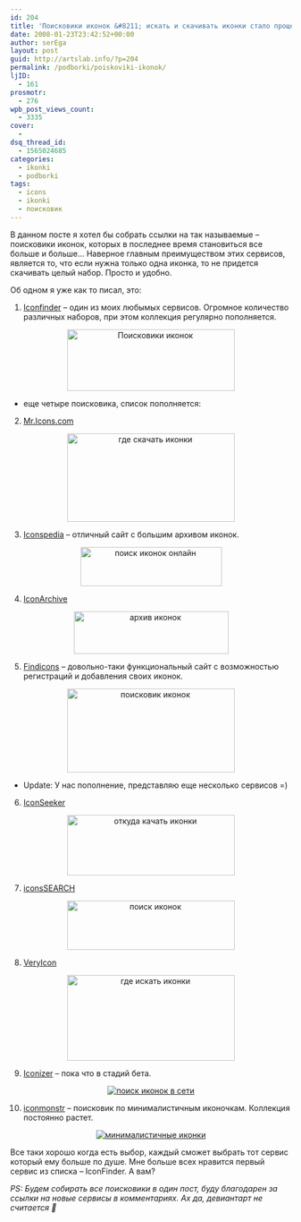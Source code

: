 ```yaml
---
id: 204
title: 'Поисковики иконок &#8211; искать и скачивать иконки стало проще'
date: 2008-01-23T23:42:52+00:00
author: serEga
layout: post
guid: http://artslab.info/?p=204
permalink: /podborki/poiskoviki-ikonok/
ljID:
  - 161
prosmotr:
  - 276
wpb_post_views_count:
  - 3335
cover:
  -
dsq_thread_id:
  - 1565024685
categories:
  - ikonki
  - podborki
tags:
  - icons
  - ikonki
  - поисковик
---
```

В данном посте я хотел бы собрать ссылки на так называемые &#8211; поисковики иконок, которых в последнее время становиться все больше и больше&#8230; Наверное главным преимуществом этих сервисов, является то, что если нужна только одна иконка, то не придется скачивать целый набор. Просто и удобно.

Об одном я уже как то писал, это:

1. <a href="http://www.iconfinder.net/" target="_blank" rel="nofollow">Iconfinder</a> &#8211; один из моих любымых сервисов. Огромное количество различных наборов, при этом коллекция регулярно пополняется.

<center>
  <a href="http://googledrive.com/host/0B9lHVSSSdxdxd0hjdUdmRzY3Tjg/iconfinder.jpg"><img src="http://googledrive.com/host/0B9lHVSSSdxdxd0hjdUdmRzY3Tjg/iconfinder-300x110.jpg" alt="Поисковики иконок" title="iconfinder" width="300" height="110" class="alignnone size-medium wp-image-945" /></a>
</center>

+ еще четыре поисковика, список пополняется:

2. <a href="http://mricons.com/" target="_blank" rel="nofollow">Mr.Icons.com</a>

<center>
  <a href="http://googledrive.com/host/0B9lHVSSSdxdxd0hjdUdmRzY3Tjg/mricons_poisk_icons.jpg"><img src="http://googledrive.com/host/0B9lHVSSSdxdxd0hjdUdmRzY3Tjg/mricons_poisk_icons-300x158.jpg" alt="где скачать иконки" title="mricons_poisk_icons" width="300" height="158" class="alignnone size-medium wp-image-2165" srcset="http://googledrive.com/host/0B9lHVSSSdxdxd0hjdUdmRzY3Tjg/mricons_poisk_icons-300x158.jpg 300w, http://googledrive.com/host/0B9lHVSSSdxdxd0hjdUdmRzY3Tjg/mricons_poisk_icons.jpg 649w" sizes="(max-width: 300px) 100vw, 300px" /></a>
</center>

3. <a href="http://www.iconspedia.com/" rel="nofollow">Iconspedia</a> &#8211; отличный сайт с большим архивом иконок.

<center>
  <a href="http://googledrive.com/host/0B9lHVSSSdxdxd0hjdUdmRzY3Tjg/iconspedia.jpg"><img src="http://googledrive.com/host/0B9lHVSSSdxdxd0hjdUdmRzY3Tjg/iconspedia.jpg" alt="поиск иконок онлайн" title="iconspedia" width="253" height="70" class="alignnone size-full wp-image-947" /></a>
</center>

4. <a href="http://www.iconarchive.com/" target="_blank" rel="nofollow">IconArchive</a>

<center>
  <a href="http://googledrive.com/host/0B9lHVSSSdxdxd0hjdUdmRzY3Tjg/iconarchive.jpg"><img src="http://googledrive.com/host/0B9lHVSSSdxdxd0hjdUdmRzY3Tjg/iconarchive.jpg" alt="архив иконок" title="iconarchive" width="277" height="76" class="alignnone size-full wp-image-948" /></a>
</center>

5. <a href="http://findicons.com/" rel="nofollow">Findicons</a> &#8211; довольно-таки функциональный сайт с возможностью регистраций и добавления своих иконок.

<center>
  <a href="http://googledrive.com/host/0B9lHVSSSdxdxd0hjdUdmRzY3Tjg/findicons.jpg"><img src="http://googledrive.com/host/0B9lHVSSSdxdxd0hjdUdmRzY3Tjg/findicons-300x150.jpg" alt="поисковик иконок" title="findicons" width="300" height="150" class="alignnone size-medium wp-image-949" srcset="http://googledrive.com/host/0B9lHVSSSdxdxd0hjdUdmRzY3Tjg/findicons-300x150.jpg 300w, http://googledrive.com/host/0B9lHVSSSdxdxd0hjdUdmRzY3Tjg/findicons.jpg 609w" sizes="(max-width: 300px) 100vw, 300px" /></a>
</center>

+ Update: У нас пополнение, представляю еще несколько сервисов =)

6. <a href="http://www.iconseeker.com/" rel="nofollow">IconSeeker</a>

<center>
  <a href="http://googledrive.com/host/0B9lHVSSSdxdxd0hjdUdmRzY3Tjg/iconseeker.jpg"><img src="http://googledrive.com/host/0B9lHVSSSdxdxd0hjdUdmRzY3Tjg/iconseeker-300x108.jpg" alt="откуда качать иконки" title="iconseeker" width="300" height="108" class="alignnone size-medium wp-image-2167" srcset="http://googledrive.com/host/0B9lHVSSSdxdxd0hjdUdmRzY3Tjg/iconseeker-300x108.jpg 300w, http://googledrive.com/host/0B9lHVSSSdxdxd0hjdUdmRzY3Tjg/iconseeker.jpg 458w" sizes="(max-width: 300px) 100vw, 300px" /></a>
</center>

7. <a href="http://icons-search.com/" rel="nofollow">iconsSEARCH</a>

<center>
  <a href="http://googledrive.com/host/0B9lHVSSSdxdxd0hjdUdmRzY3Tjg/iconssearch.jpg"><img src="http://googledrive.com/host/0B9lHVSSSdxdxd0hjdUdmRzY3Tjg/iconssearch-300x88.jpg" alt="поиск иконок" title="iconssearch" width="300" height="88" class="alignnone size-medium wp-image-2168" srcset="http://googledrive.com/host/0B9lHVSSSdxdxd0hjdUdmRzY3Tjg/iconssearch-300x88.jpg 300w, http://googledrive.com/host/0B9lHVSSSdxdxd0hjdUdmRzY3Tjg/iconssearch.jpg 593w" sizes="(max-width: 300px) 100vw, 300px" /></a>
</center>

8. <a href="http://veryicon.com/" rel="nofollow">VeryIcon</a>

<center>
  <a href="http://googledrive.com/host/0B9lHVSSSdxdxd0hjdUdmRzY3Tjg/veryicon.jpg"><img src="http://googledrive.com/host/0B9lHVSSSdxdxd0hjdUdmRzY3Tjg/veryicon-300x153.jpg" alt="где искать иконки" title="veryicon" width="300" height="153" class="alignnone size-medium wp-image-2169" srcset="http://googledrive.com/host/0B9lHVSSSdxdxd0hjdUdmRzY3Tjg/veryicon-300x153.jpg 300w, http://googledrive.com/host/0B9lHVSSSdxdxd0hjdUdmRzY3Tjg/veryicon.jpg 570w" sizes="(max-width: 300px) 100vw, 300px" /></a>
</center>

9. <a href="http://iconizer.net/" target="_blank">Iconizer</a> &#8211; пока что в стадий бета.

<center>
  <a href="http://googledrive.com/host/0B9lHVSSSdxdxd0hjdUdmRzY3Tjg/iskat_ikonki.jpg"><img src="http://googledrive.com/host/0B9lHVSSSdxdxd0hjdUdmRzY3Tjg/iskat_ikonki-300x101.jpg" alt="поиск иконок в сети" class="aligncenter size-medium wp-image-7059" srcset="http://googledrive.com/host/0B9lHVSSSdxdxd0hjdUdmRzY3Tjg/iskat_ikonki-300x101.jpg 300w, http://googledrive.com/host/0B9lHVSSSdxdxd0hjdUdmRzY3Tjg/iskat_ikonki.jpg 654w" sizes="(max-width: 300px) 100vw, 300px" /></a>
</center>

10. <a href="http://iconmonstr.com/" target="_blank">iconmonstr</a> &#8211; поисковик по минималистичным иконочкам. Коллекция постоянно растет.

<center>
  <a href="http://googledrive.com/host/0B9lHVSSSdxdxd0hjdUdmRzY3Tjg/minimalistichnie.jpg"><img src="http://googledrive.com/host/0B9lHVSSSdxdxd0hjdUdmRzY3Tjg/minimalistichnie-300x154.jpg" alt="минималистичные иконки" class="aligncenter size-medium wp-image-7058" srcset="http://googledrive.com/host/0B9lHVSSSdxdxd0hjdUdmRzY3Tjg/minimalistichnie-300x154.jpg 300w, http://googledrive.com/host/0B9lHVSSSdxdxd0hjdUdmRzY3Tjg/minimalistichnie-1024x527.jpg 1024w, http://googledrive.com/host/0B9lHVSSSdxdxd0hjdUdmRzY3Tjg/minimalistichnie.jpg 1391w" sizes="(max-width: 300px) 100vw, 300px" /></a>
</center>

Все таки хорошо когда есть выбор, каждый сможет выбрать тот сервис который ему больше по душе. Мне больше всех нравится первый сервис из списка &#8211; IconFinder. А вам?

_PS: Будем собирать все поисковики в один пост, буду благодарен за ссылки на новые сервисы в комментариях. Ах да, девиантарт не считается 🙂_